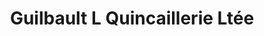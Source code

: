 ---
title: "Guilbault L Quincaillerie Ltée"
url: /ayers-cliff/guilbault-l-quincaillerie-ltee/
shop: hardware
---